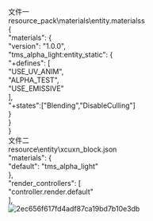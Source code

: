 文件一  
resource_pack\materials\entity.materialss  
{  
  "materials": {   
    "version": "1.0.0",  
    "tms_alpha_light:entity_static": {  
      "+defines": [  
        "USE_UV_ANIM",  
        "ALPHA_TEST",  
        "USE_EMISSIVE"  
      ],  
      "+states":["Blending","DisableCulling"]  
    }  
  }  
}  
文件二  
resource\entity\xcuxn_block.json  
"materials": {  
    "default": "tms_alpha_light"  
},  
"render_controllers": [  
    "controller.render.default"  
],  
![2ec656f617fd4adf87ca19bd7b10e3db](https://github.com/user-attachments/assets/729d3e98-270d-4595-9069-d927832762e1)
